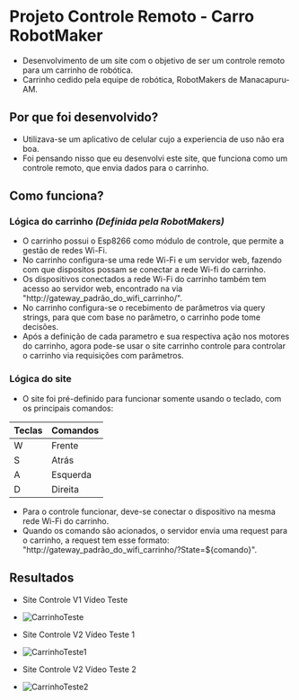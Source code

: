 # Projeto Controle Remoto - Carro RobotMaker
- Desenvolvimento de um site com o objetivo de ser um controle remoto para um carrinho de robótica.
- Carrinho cedido pela equipe de robótica, RobotMakers de Manacapuru-AM. 

## Por que foi desenvolvido?
- Utilizava-se um aplicativo de celular cujo a experiencia de uso não era boa.
- Foi pensando nisso que eu desenvolvi este site, que funciona como um controle remoto, que envia dados para o carrinho.

## Como funciona?

### Lógica do carrinho _(Definida pela RobotMakers)_
- O carrinho possui o Esp8266 como módulo de controle, que permite a gestão de redes Wi-Fi.
- No carrinho configura-se uma rede Wi-Fi e um servidor web, fazendo com que dispositos possam se conectar a rede Wi-fi do carrinho.
- Os dispositivos conectados a rede Wi-Fi do carrinho também tem acesso ao servidor web, encontrado na via "http://gateway_padrão_do_wifi_carrinho/".
- No carrinho configura-se o recebimento de parâmetros via query strings, para que com base no parâmetro, o carrinho pode tome decisões. 
- Após a definição de cada parametro e sua respectiva ação nos motores do carrinho, agora pode-se usar o site carrinho controle para controlar o carrinho via requisições com parâmetros.

### Lógica do site
- O site foi pré-definido para funcionar somente usando o teclado, com os principais comandos:

| Teclas | Comandos | 
|--------|----------|
| W      | Frente   | 
| S      | Atrás    | 
| A      | Esquerda | 
| D      | Direita  |

- Para o controle funcionar, deve-se conectar o dispositivo na mesma rede Wi-Fi do carrinho.
- Quando os comando são acionados, o servidor envia uma request para o carrinho, a request tem esse formato: "http://gateway_padrão_do_wifi_carrinho/?State=${comando}".

## Resultados

- Site Controle V1 Vídeo Teste
* ![CarrinhoTeste](https://github.com/user-attachments/assets/331ffacd-ca54-4cbe-933b-46b066dc3088)

- Site Controle V2 Vídeo Teste 1
* ![CarrinhoTeste1](https://github.com/user-attachments/assets/d57c4a25-7b73-4873-862c-37e1379e55d7)

- Site Controle V2 Vídeo Teste 2
* ![CarrinhoTeste2](https://github.com/user-attachments/assets/4c7b76a1-6155-45b4-9828-4e1321db3ea4)
